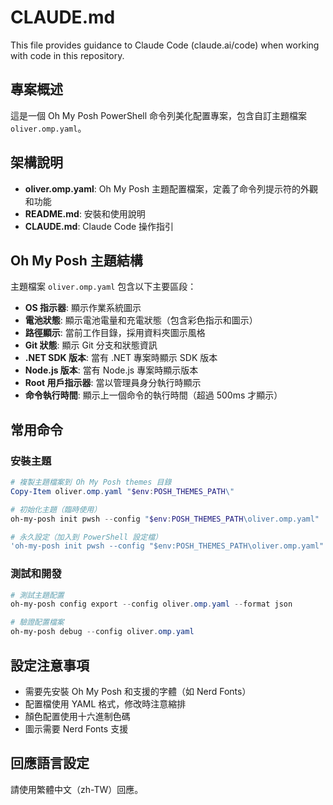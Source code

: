 # CLAUDE.md

This file provides guidance to Claude Code (claude.ai/code) when working with code in this repository.

## 專案概述

這是一個 Oh My Posh PowerShell 命令列美化配置專案，包含自訂主題檔案 `oliver.omp.yaml`。

## 架構說明

- **oliver.omp.yaml**: Oh My Posh 主題配置檔案，定義了命令列提示符的外觀和功能
- **README.md**: 安裝和使用說明
- **CLAUDE.md**: Claude Code 操作指引

## Oh My Posh 主題結構

主題檔案 `oliver.omp.yaml` 包含以下主要區段：
- **OS 指示器**: 顯示作業系統圖示
- **電池狀態**: 顯示電池電量和充電狀態（包含彩色指示和圖示）
- **路徑顯示**: 當前工作目錄，採用資料夾圖示風格
- **Git 狀態**: 顯示 Git 分支和狀態資訊
- **.NET SDK 版本**: 當有 .NET 專案時顯示 SDK 版本
- **Node.js 版本**: 當有 Node.js 專案時顯示版本
- **Root 用戶指示器**: 當以管理員身分執行時顯示
- **命令執行時間**: 顯示上一個命令的執行時間（超過 500ms 才顯示）

## 常用命令

### 安裝主題
```powershell
# 複製主題檔案到 Oh My Posh themes 目錄
Copy-Item oliver.omp.yaml "$env:POSH_THEMES_PATH\"

# 初始化主題（臨時使用）
oh-my-posh init pwsh --config "$env:POSH_THEMES_PATH\oliver.omp.yaml" | Invoke-Expression

# 永久設定（加入到 PowerShell 設定檔）
'oh-my-posh init pwsh --config "$env:POSH_THEMES_PATH\oliver.omp.yaml" | Invoke-Expression' | Out-File -LiteralPath $PROFILE -Append -Encoding utf8
```

### 測試和開發
```powershell
# 測試主題配置
oh-my-posh config export --config oliver.omp.yaml --format json

# 驗證配置檔案
oh-my-posh debug --config oliver.omp.yaml
```

## 設定注意事項

- 需要先安裝 Oh My Posh 和支援的字體（如 Nerd Fonts）
- 配置檔使用 YAML 格式，修改時注意縮排
- 顏色配置使用十六進制色碼
- 圖示需要 Nerd Fonts 支援

## 回應語言設定

請使用繁體中文（zh-TW）回應。